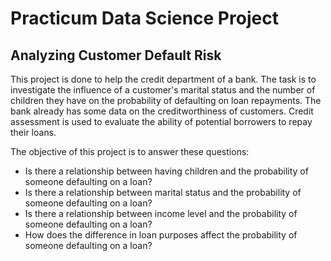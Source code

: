 # Practicum Data Science Project
## Analyzing Customer Default Risk

This project is done to help the credit department of a bank. The task is to investigate the influence of a customer's marital status and the number of children they have on the probability of defaulting on loan repayments. The bank already has some data on the creditworthiness of customers. Credit assessment is used to evaluate the ability of potential borrowers to repay their loans.

The objective of this project is to answer these questions:
* Is there a relationship between having children and the probability of someone defaulting on a loan?
* Is there a relationship between marital status and the probability of someone defaulting on a loan?
* Is there a relationship between income level and the probability of someone defaulting on a loan?
* How does the difference in loan purposes affect the probability of someone defaulting on a loan?
